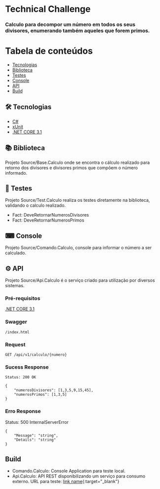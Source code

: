 # Technical Challenge

### Calculo para decompor um número em todos os seus divisores, enumerando também aqueles que forem primos.

Tabela de conteúdos
=================
<!--ts-->
   * [Tecnologias](#-tecnologias)
   * [Biblioteca](#-biblioteca)
   * [Testes](#-testes)
   * [Console](#-console)
   * [API](#-api)
   * [Build](#build)
<!--te-->

## 🛠 Tecnologias
- [C#](https://docs.microsoft.com/pt-br/dotnet/csharp/)
- [xUnit](https://xunit.net/)
- [.NET CORE 3.1](https://dotnet.microsoft.com/download/dotnet/3.1)

## 📚 Biblioteca
Projeto Source/Base.Calculo onde se encontra o cálculo realizado para retorno dos divisores e divisores primos que compõem o número informado.

## 🧪 Testes
Projeto Source/Test.Calculo realiza os testes diretamente na biblioteca, validando o calculo realizado.
- Fact: DeveRetornarNumerosDivisores
- Fact: DeveRetornarNumerosPrimos

## ⌨ Console
Projeto Source/Comando.Calculo, console para informar o número a ser calculado.

## ⚙ API
Projeto Source/Api.Calculo é o serviço criado para utilização por diversos sistemas.

### Pré-requisitos
[.NET CORE 3.1](https://dotnet.microsoft.com/download/dotnet/3.1)

### Swagger

`/index.html`

### Request

`GET /api/v1/calculo/{numero}`

### Sucess Response

    Status: 200 OK
    
	{
		"numerosDivisores": [1,3,5,9,15,45],
		"numerosPrimos": [1,3,5]
	}
	
### Erro Response	

Status: 500 InternalServerError
    
	{
		"Message": "string",
		"Details": "string"
	}
	
## Build	
- Comando.Calculo: Console Application para teste local.
- Api.Calculo: API REST disponibilizando um serviço para consumo externo. URL para teste: [link name](http://52.249.193.55/Api.Calculo/index.html){:target="_blank"}